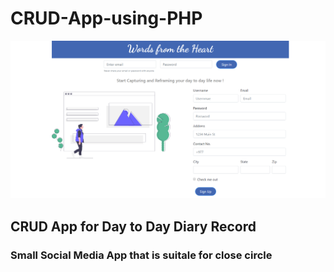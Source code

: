 # CRUD-App-using-PHP
![](img/frontUI.png)
## CRUD App for Day to Day Diary Record
### Small Social Media App that is suitale for close circle 

